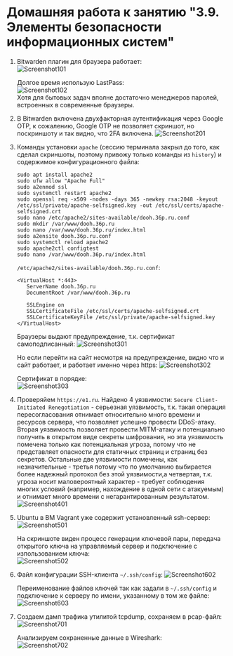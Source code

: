 # Домашняя работа к занятию "3.9. Элементы безопасности информационных систем"

1. Bitwarden плагин для браузера работает:  
   ![Screenshot101](https://raw.githubusercontent.com/Merlin1979/devops-netology/main/HW-3.9/Screenshot101.png)  

   Долгое время использую LastPass:  
   ![Screenshot102](https://raw.githubusercontent.com/Merlin1979/devops-netology/main/HW-3.9/Screenshot102.png)  
   Хотя для бытовых задач вполне достаточно менеджеров паролей, встроенных в современные браузеры.  

 
2. В Bitwarden включена двухфакторная аутентификация через Google OTP, к сожалению, Google OTP не позволяет скриншот, но поскриншоту и так видно, что 2FA включена. 
   ![Screenshot201](https://raw.githubusercontent.com/Merlin1979/devops-netology/main/HW-3.9/Screenshot201.png)


3. Команды установки `apache` (сессию терминала закрыл до того, как сделал скриншоты, поэтому привожу только команды из `history`) и содержимое конфигурационного файла:
   ```
   sudo apt install apache2
   sudo ufw allow "Apache Full"
   sudo a2enmod ssl
   sudo systemctl restart apache2
   sudo openssl req -x509 -nodes -days 365 -newkey rsa:2048 -keyout /etc/ssl/private/apache-selfsigned.key -out /etc/ssl/certs/apache-selfsigned.crt
   sudo nano /etc/apache2/sites-available/dooh.36p.ru.conf
   sudo mkdir /var/www/dooh.36p.ru
   sudo nano /var/www/dooh.36p.ru/index.html
   sudo a2ensite dooh.36p.ru.conf
   sudo systemctl reload apache2
   sudo apache2ctl configtest
   sudo nano /var/www/dooh.36p.ru/index.html
   ```
   `/etc/apache2/sites-available/dooh.36p.ru.conf`:
   ```
   <VirtualHost *:443>
      ServerName dooh.36p.ru
      DocumentRoot /var/www/dooh.36p.ru

      SSLEngine on
      SSLCertificateFile /etc/ssl/certs/apache-selfsigned.crt
      SSLCertificateKeyFile /etc/ssl/private/apache-selfsigned.key
   </VirtualHost>
   ```
   Браузеры выдают предупреждение, т.к. сертификат самоподписанный:
   ![Screenshot301](https://raw.githubusercontent.com/Merlin1979/devops-netology/main/HW-3.9/Screenshot301.png)

   Но если перейти на сайт несмотря на предупреждение, видно что и сайт работает, и работает именно через https:
   ![Screenshot302](https://raw.githubusercontent.com/Merlin1979/devops-netology/main/HW-3.9/Screenshot302.png)

   Сертификат в порядке:  
   ![Screenshot303](https://raw.githubusercontent.com/Merlin1979/devops-netology/main/HW-3.9/Screenshot303.png)


4. Проверяйем `https://e1.ru`. Найдено 4 уязвимости: `Secure Client-Initiated Renegotiation` - серьезная уязвимость, т.к. такая операция пересогласования отнимает относительно много времени и ресурсов сервера, что позволяет успешно провести DDoS-атаку. Вторая уязвимость позволяет провести MITM-атаку и потенциально получить в открытом виде секреты шифрования, но эта уязвимость помечена только как потенциальная угроза, потому что не представляет опасности для статичных страниц и страниц без секретов. Остальные две уязвимости помечены, как незначительные - третья потому что по умолчанию выбирается более надежный протокол без этой уязвимости,а четвертая, т.к. угроза носит маловероятный характер - требует соблюдения многих условий (например, нахождение в одной сети с атакуемым) и отнимает много времени с негарантированным результатом. 
   ![Screenshot401](https://raw.githubusercontent.com/Merlin1979/devops-netology/main/HW-3.9/Screenshot401.png)


5. Ubuntu в ВМ Vagrant уже содержит установленный ssh-сервер:
   ![Screenshot501](https://raw.githubusercontent.com/Merlin1979/devops-netology/main/HW-3.9/Screenshot501.png)

   На скриншоте виден процесс генерации ключевой пары, передача открытого ключа на управляемый сервер и подключение с изпользованием ключа:  
   ![Screenshot502](https://raw.githubusercontent.com/Merlin1979/devops-netology/main/HW-3.9/Screenshot502.png)

 
6. Файл конфигурации SSH-клиента `~/.ssh/config`:
   ![Screenshot602](https://raw.githubusercontent.com/Merlin1979/devops-netology/main/HW-3.9/Screenshot602.png)

   Переименование файлов ключей так как задали в `~/.ssh/config` и подключение к серверу по имени, указанному в том же файле:
   ![Screenshot603](https://raw.githubusercontent.com/Merlin1979/devops-netology/main/HW-3.9/Screenshot603.png)


7. Создаем дамп трафика утилитой tcpdump, сохраняем в pcap-файл:  
   ![Screenshot701](https://raw.githubusercontent.com/Merlin1979/devops-netology/main/HW-3.9/Screenshot701.png)

   Анализируем сохраненные данные в Wireshark:  
   ![Screenshot702](https://raw.githubusercontent.com/Merlin1979/devops-netology/main/HW-3.9/Screenshot702.png)
